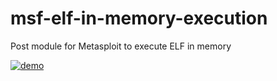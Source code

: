 # msf-elf-in-memory-execution
Post module for Metasploit to execute ELF in memory


[![demo](http://img.youtube.com/vi/y9vRUItW_5c/0.jpg)](https://www.youtube.com/watch?v=y9vRUItW_5c)

